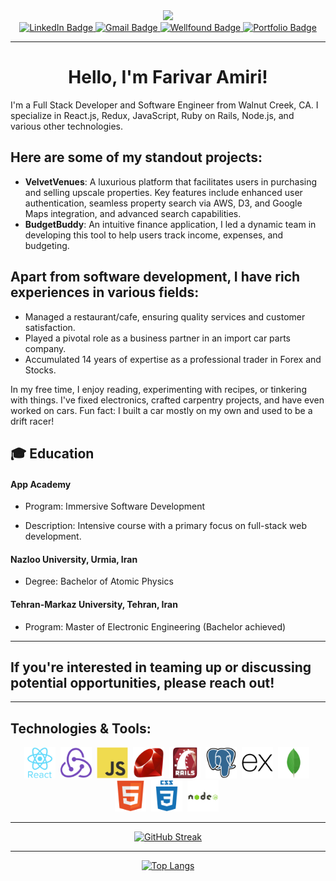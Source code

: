 <div id="header" align="center">
    <img src="https://media.giphy.com/media/KV4tDTYL7kUQo/giphy.gif" width="300"/>
    <div id="badges" align='center'>
        <a href="http://linkedin.com/in/farivar-amiri-458273198">
            <img src="https://img.shields.io/badge/linkedin-%230077B5.svg?style=for-the-badge&logo=linkedin&logoColor=white" alt="LinkedIn Badge"/>
        </a>
        <a href="mailto:farivaramiri@gmail.com">
            <img src="https://img.shields.io/badge/Gmail-D14836?style=for-the-badge&logo=gmail&logoColor=white" alt="Gmail Badge"/>
        </a>
        <a href="https://wellfound.com/u/farivar-amiri">
            <img src="https://img.shields.io/badge/Wellfound-%23D4D4D4.svg?style=for-the-badge&logo=AngelList&logoColor=black" alt="Wellfound Badge"/>
        </a>
        <a href="https://farivar-amiri.com/">
            <img src="https://img.shields.io/badge/Portfolio-green?style=for-the-badge&logo=book&logoColor=black" alt="Portfolio Badge"/>        
        </a>
    </div>
</div>

---

<h1 align='center'>Hello, I'm Farivar Amiri!</h1>

I'm a Full Stack Developer and Software Engineer from Walnut Creek, CA. I specialize in React.js, Redux, JavaScript, Ruby on Rails, Node.js, and various other technologies.

## Here are some of my standout projects:

- **VelvetVenues**: A luxurious platform that facilitates users in purchasing and selling upscale properties. Key features include enhanced user authentication, seamless property search via AWS, D3, and Google Maps integration, and advanced search capabilities.
- **BudgetBuddy**: An intuitive finance application, I led a dynamic team in developing this tool to help users track income, expenses, and budgeting.

## Apart from software development, I have rich experiences in various fields:
- Managed a restaurant/cafe, ensuring quality services and customer satisfaction.
- Played a pivotal role as a business partner in an import car parts company.
- Accumulated 14 years of expertise as a professional trader in Forex and Stocks.

In my free time, I enjoy reading, experimenting with recipes, or tinkering with things. I've fixed electronics, crafted carpentry projects, and have even worked on cars. Fun fact: I built a car mostly on my own and used to be a drift racer!

## 🎓 Education
#### App Academy
- Program: Immersive Software Development
* Description: Intensive course with a primary focus on full-stack web development.
#### Nazloo University, Urmia, Iran
- Degree: Bachelor of Atomic Physics
#### Tehran-Markaz University, Tehran, Iran
- Program: Master of Electronic Engineering (Bachelor achieved)

---

## If you're interested in teaming up or discussing potential opportunities, please reach out!

---

## Technologies & Tools:
<div align='center'>
  <img src="https://github.com/devicons/devicon/blob/master/icons/react/react-original-wordmark.svg" title="React" alt="React" width="50" height="50"/>&nbsp;
  <img src="https://github.com/devicons/devicon/blob/master/icons/redux/redux-original.svg" title="Redux" alt="Redux " width="50" height="50"/>&nbsp;
  <img src="https://github.com/devicons/devicon/blob/master/icons/javascript/javascript-original.svg" title="JavaScript" alt="JavaScript" width="50" height="50"/>&nbsp;
  <img src="https://github.com/devicons/devicon/blob/master/icons/ruby/ruby-original.svg" title="Ruby" alt="Ruby" width="50" height="50"/>&nbsp;
  <img src="https://github.com/devicons/devicon/blob/master/icons/rails/rails-original-wordmark.svg" title="Rails" alt="Rails" width="50" height="50"/>&nbsp;
  <img src="https://github.com/devicons/devicon/blob/master/icons/postgresql/postgresql-original.svg" title="PostgreSQL" alt="PostgreSQL" width="50" height="50"/>&nbsp;
  <img src="https://github.com/devicons/devicon/blob/master/icons/express/express-original.svg" title="Express" alt="Express" width="50" height="50"/>&nbsp;
  <img src="https://github.com/devicons/devicon/blob/master/icons/mongodb/mongodb-original.svg" title="MongoDB" alt="MongoDB" width="50" height="50"/>&nbsp;
  <img src="https://github.com/devicons/devicon/blob/master/icons/html5/html5-original.svg" title="HTML5" alt="HTML5" width="50" height="50"/>&nbsp;
  <img src="https://github.com/devicons/devicon/blob/master/icons/css3/css3-plain-wordmark.svg"  title="CSS3" alt="CSS3" width="50" height="50"/>&nbsp;
  <img src="https://github.com/devicons/devicon/blob/master/icons/nodejs/nodejs-original-wordmark.svg" title="NodeJS" alt="NodeJS" width="50" height="50"/>&nbsp;
</div>
 
---



<div align="center">
    <a href="https://git.io/streak-stats">
        <img src="https://streak-stats.demolab.com/?user=Farivar90&theme=sunset-gradient&border_radius=150" alt="GitHub Streak" />
    </a>
    <hr>
    <a href="https://github.com/anuraghazra/github-readme-stats">
        <img src="https://github-readme-stats.vercel.app/api/top-langs/?username=Farivar90&layout=compact&theme=vision-friendly-dark" alt="Top Langs" />
    </a>
</div>

